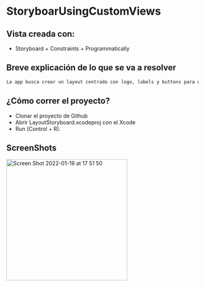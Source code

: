 # StoryboarUsingCustomViews

## Vista creada con:
- Storyboard + Constraints + Programmatically

## Breve explicación de lo que se va a resolver

```bash
La app busca crear un layout centrado con logo, labels y buttons para una futura navegación.
```

## ¿Cómo correr el proyecto?

- Clonar el proyecto de Github
- Abrir LayoutStoryboard.xcodeproj con el Xcode 
- Run (Control + R).

## ScreenShots
<img width="317" alt="Screen Shot 2022-01-19 at 17 51 50" src="https://user-images.githubusercontent.com/91626112/150212528-c194ac53-d6ed-443c-a89a-963def486918.png">
